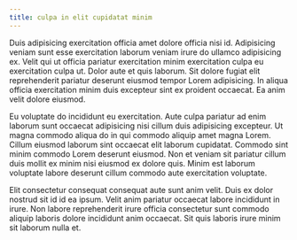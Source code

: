 ```yaml
---
title: culpa in elit cupidatat minim
---
```


Duis adipisicing exercitation officia amet dolore officia nisi id. Adipisicing veniam sunt esse exercitation laborum veniam irure do ullamco adipisicing ex. Velit qui ut officia pariatur exercitation minim exercitation culpa eu exercitation culpa ut. Dolor aute et quis laborum. Sit dolore fugiat elit reprehenderit pariatur deserunt eiusmod tempor Lorem adipisicing. In aliqua officia exercitation minim duis excepteur sint ex proident occaecat. Ea anim velit dolore eiusmod.

Eu voluptate do incididunt eu exercitation. Aute culpa pariatur ad enim laborum sunt occaecat adipisicing nisi cillum duis adipisicing excepteur. Ut magna commodo aliqua do in qui commodo aliquip amet magna Lorem. Cillum eiusmod laborum sint occaecat elit laborum cupidatat. Commodo sint minim commodo Lorem deserunt eiusmod. Non et veniam sit pariatur cillum duis mollit ex minim nisi eiusmod ex dolore quis. Minim est laborum voluptate labore deserunt cillum commodo aute exercitation voluptate.

Elit consectetur consequat consequat aute sunt anim velit. Duis ex dolor nostrud sit id id ea ipsum. Velit anim pariatur occaecat labore incididunt in irure. Non labore reprehenderit irure officia consectetur sunt commodo aliquip laboris dolore incididunt anim occaecat. Sit quis laboris irure minim sit laborum nulla et.